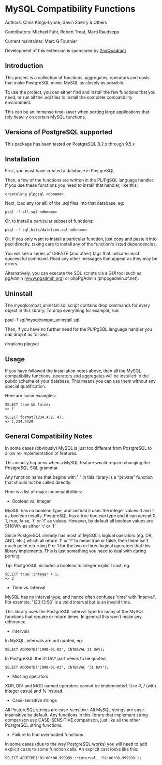 MySQL Compatibility Functions
=============================

Authors: Chris Kings-Lynne, Gavin Sherry & Others

Contributors: Michael Fuhr, Robert Treat, Marti Raudsepp

Current maintainer: Marc G Fournier

Development of this extension is sponsored by [2ndQuadrant](https://2ndquadrant.com)

Introduction
------------

This project is a collection of functions, aggregates,
operators and casts that make PostgreSQL mimic MySQL as
closely as possible.

To use the project, you can either find and install the
few functions that you need, or run all the .sql files
to install the complete compatibility environment.

This can be an immense time-saver when porting large applications
that rely heavily on certain MySQL functions.

Versions of PostgreSQL supported
--------------------------------

This package has been tested on PostgreSQL 8.2.x through 9.5.x

Installation
------------

First, you must have created a database in PostgreSQL.

Then, a few of the functions are written in the PL/PgSQL
language handler.  If you use these functions you need
to install that handler, like this:

    createlang plpgsql <dbname>

Next, load any (or all) of the .sql files into that 
database, eg:
 
    psql -f all.sql <dbname>

Or, to install a particular subset of functions:

    psql -f sql_bits/datetime.sql <dbname>

Or, if you only want to install a particular function, just
copy and paste it into psql directly, taking care to install any
of the function's listed dependencies.

You will see a series of CREATE (and other) tags
that indicates each successful command.  Read any
other messages that appear as they may be errors.

Alternatively, you can execute the SQL scripts via
a GUI tool such as pgAdmin (www.pgadmin.org) or
phpPgAdmin (phppgadmin.sf.net). 

Uninstall
---------

The mysqlcompat_uninstall.sql script contains drop commands for every object in
this library.  To drop everything for example, run:

  psql -f sql/mysqlcompat_uninstall.sql <dbname>

Then, if you have no further need for the PL/PgSQL language handler
you can drop it as follows:

  droplang plpgsql <dbname>

Usage
-----

If you have followed the installation notes above, then
all the MySQL compatibility functions, operators and
aggregates will be installed in the public schema of your
database.  This means you can use them without any special
qualification.

Here are some examples:

```
SELECT true && false;
=> f
```

```
SELECT format(1234.432, 4);
=> 1,234.4320
```

General Compatibility Notes
---------------------------

In some cases (obviously) MySQL is just too different
from PostgreSQL to allow re-implementation of features.

This usually happens when a MySQL feature would require
changing the PostgreSQL SQL grammar.

Any function name that begins with '_' in this library
is a "private" function that should not be called directly.

Here is a list of major incompatibilities:

* Boolean vs. Integer

MySQL has no boolean type, and instead it uses the integer
values 0 and 1 as boolean results.  PostgreSQL has a true
boolean type and it can accept 0, 1, true, false, 't' or 'f'
as values.  However, by default all boolean values are SHOWN
as either 't' or 'f'.

Since PostgreSQL already has most of MySQL's logical operators
(eg. OR, AND, etc.) which all return 't' or 'f' to mean true or
false, then there isn't much point returning 0 or 1 for the
two or three logical operators that this library implements.
This is just something you need to deal with during porting.

Tip: PostgreSQL includes a boolean to integer explicit cast, eg:

```
SELECT true::integer + 1;
=> 2
```

* Time vs. Interval

MySQL has no interval type, and hence often confuses 'time'
with 'interval'.  For example, '123:13:56' is a valid interval
but is an invalid time.

This library uses the PostgreSQL interval type for many of the
MySQL functions that require or return times.  In general
this won't make any difference.

* Intervals

In MySQL, intervals are not quoted, eg:

    SELECT ADDDATE('1998-01-02', INTERVAL 31 DAY);

In PostgreSQL the 31 DAY part needs to be quoted:

    SELECT ADDDATE('1998-01-02', INTERVAL '31 DAY');

* Missing operators

XOR, DIV and MOD named operators cannot be implemented.  Use #, / (with integer casts) and % instead.

* Case-sensitive strings

All PostgreSQL strings are case-sensitive.  All MySQL strings are
case-insensitive by default.  Any functions in this library that
implement string comparison use CASE-SENSITIVE comparison, just
like all the other PostgreSQL string functions.

* Failure to find overloaded functions

In some cases (due to the way PostgreSQL works) you will need
to add explicit casts to some function calls.  An explicit cast
looks like this:

    SELECT ADDTIME('01:00:00.999999'::interval, '02:00:00.999998');

